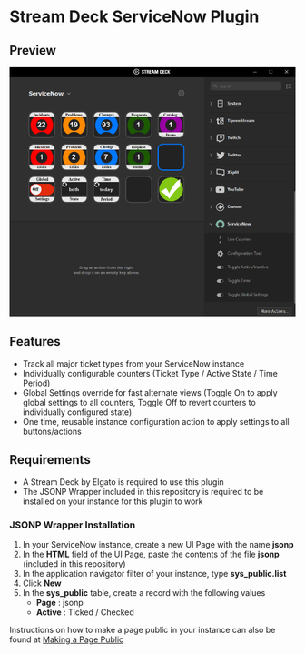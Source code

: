 # Stream Deck ServiceNow Plugin
## Preview
![ServiceNow Stream Deck Preview](preview.PNG)
## Features
- Track all major ticket types from your ServiceNow instance
- Individually configurable counters (Ticket Type / Active State / Time Period)
- Global Settings override for fast alternate views (Toggle On to apply global settings to all counters, Toggle Off to revert counters to individually configured state)
- One time, reusable instance configuration action to apply settings to all buttons/actions
## Requirements
- A Stream Deck by Elgato is required to use this plugin
- The JSONP Wrapper included in this repository is required to be installed on your instance for this plugin to work
### JSONP Wrapper Installation
1. In your ServiceNow instance, create a new UI Page with the name **jsonp**
2. In the **HTML** field of the UI Page, paste the contents of the file **jsonp** (included in this repository)
3. In the application navigator filter of your instance, type **sys_public.list**
4. Click **New**
5. In the **sys_public** table, create a record with the following values
   - **Page** : jsonp 
   - **Active** : Ticked / Checked

Instructions on how to make a page public in your instance can also be found at [Making a Page Public](http://wiki.servicenow.com/index.php?title=Making_a_Page_Public)
